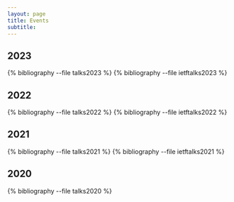 ```yaml
---
layout: page
title: Events
subtitle: 
---
```



## 2023
{% bibliography --file talks2023 %}
{% bibliography --file ietftalks2023 %}

## 2022
{% bibliography --file talks2022 %}
{% bibliography --file ietftalks2022 %}

## 2021
{% bibliography --file talks2021 %}
{% bibliography --file ietftalks2021 %}

## 2020
{% bibliography --file talks2020 %}

